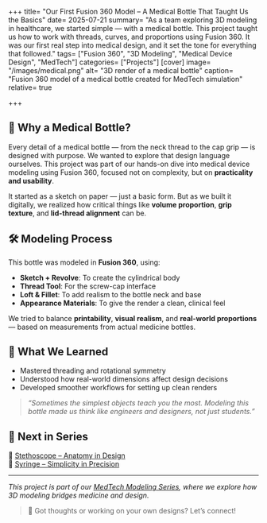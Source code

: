 +++
title= "Our First Fusion 360 Model – A Medical Bottle That Taught Us the Basics"
date= 2025-07-21
summary= "As a team exploring 3D modeling in healthcare, we started simple — with a medical bottle. This project taught us how to work with threads, curves, and proportions using Fusion 360. It was our first real step into medical design, and it set the tone for everything that followed."
tags= ["Fusion 360", "3D Modeling", "Medical Device Design", "MedTech"]
categories= ["Projects"]
[cover]
  image= "/images/medical.png"
  alt= "3D render of a medical bottle"
  caption= "Fusion 360 model of a medical bottle created for MedTech simulation"
  relative= true

+++


## 💭 Why a Medical Bottle?

Every detail of a medical bottle — from the neck thread to the cap grip — is designed with purpose. We wanted to explore that design language ourselves. This project was part of our hands-on dive into medical device modeling using Fusion 360, focused not on complexity, but on **practicality and usability**.

It started as a sketch on paper — just a basic form. But as we built it digitally, we realized how critical things like **volume proportion**, **grip texture**, and **lid-thread alignment** can be.

## 🛠️ Modeling Process

This bottle was modeled in **Fusion 360**, using:

- **Sketch + Revolve**: To create the cylindrical body
- **Thread Tool**: For the screw-cap interface
- **Loft & Fillet**: To add realism to the bottle neck and base
- **Appearance Materials**: To give the render a clean, clinical feel


We tried to balance **printability**, **visual realism**, and **real-world proportions** — based on measurements from actual medicine bottles.

## 🌟 What We Learned

- Mastered threading and rotational symmetry
- Understood how real-world dimensions affect design decisions
- Developed smoother workflows for setting up clean renders

> _“Sometimes the simplest objects teach you the most. Modeling this bottle made us think like engineers and designers, not just students.”_

## 🔄 Next in Series

🔗 [Stethoscope – Anatomy in Design](../stethescope/)  
🔗 [Syringe – Simplicity in Precision](../syringe/)

---

_This project is part of our [MedTech Modeling Series](..), where we explore how 3D modeling bridges medicine and design._

> 💬 Got thoughts or working on your own designs? Let’s connect!
